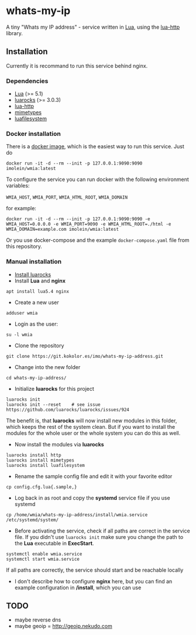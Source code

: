 # whats-my-ip

A tiny "Whats my IP address" - service written in [Lua](https://lua.org/), using the [lua-http](https://github.com/daurnimator/lua-http) library.

## Installation

Currently it is recommand to run this service behind nginx.

### Dependencies

* [Lua](https://www.lua.org/) (>= 5.1)
* [luarocks](https://luarocks.org) (>= 3.0.3)
* [lua-http](https://github.com/daurnimator/lua-http)
* [mimetypes](https://bitbucket.org/leafstorm/lua-mimetypes/)
* [luafilesystem](https://github.com/keplerproject/luafilesystem)

### Docker installation

There is a [docker image](https://hub.docker.com/r/imolein/wmia), which is the easiest way to run this service. Just do

```
docker run -it -d --rm --init -p 127.0.0.1:9090:9090 imolein/wmia:latest
```

To configure the service you can run docker with the following environment variables:

`WMIA_HOST`, `WMIA_PORT`, `WMIA_HTML_ROOT`, `WMIA_DOMAIN`

for example:
```
docker run -it -d --rm --init -p 127.0.0.1:9090:9090 -e WMIA_HOST=0.0.0.0 -e WMIA_PORT=9090 -e WMIA_HTML_ROOT=./html -e WMIA_DOMAIN=example.com imolein/wmia:latest
```

Or you use docker-compose and the example `docker-compose.yaml` file from this repository.

### Manual installation

* [Install luarocks](https://github.com/luarocks/luarocks/wiki/Installation-instructions-for-Unix)
* Install **Lua** and **nginx**
```
apt install lua5.4 nginx
```
* Create a new user
```
adduser wmia
```

* Login as the user:
```
su -l wmia
```

* Clone the repository
```
git clone https://git.kokolor.es/imo/whats-my-ip-address.git
```

* Change into the new folder
```
cd whats-my-ip-address/
```

* Initialize **luarocks** for this project
```
luarocks init
luarocks init --reset    # see issue https://github.com/luarocks/luarocks/issues/924
```
The benefit is, that **luarocks** will now install new modules in this folder, which keeps the rest of the system clean. But if you want to install the modules for the whole user or the whole system you can do this as well.

* Now install the modules via **luarocks**
```
luarocks install http
luarocks install mimetypes
luarocks install luafilesystem
```

* Rename the sample config file and edit it with your favorite editor
```
cp config.cfg.lua{.sample,}
```

* Log back in as root and copy the **systemd** service file if you use systemd
```
cp /home/wmia/whats-my-ip-address/install/wmia.service /etc/systemd/system/
```

* Before activating the service, check if all paths are correct in the service file. If you didn't use `luarocks init` make sure you change the path to the **Lua** executable in **ExecStart**.
```
systemctl enable wmia.service
systemctl start wmia.service
```
If all paths are correctly, the service should start and be reachable locally

* I don't describe how to configure **nginx** here, but you can find an example configuration in **/install**, which you can use

## TODO

* maybe reverse dns
* maybe geoip = http://geoip.nekudo.com
